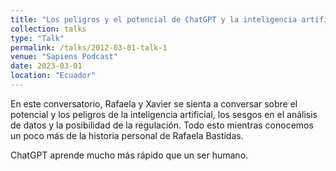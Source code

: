 ```yaml
---
title: "Los peligros y el potencial de ChatGPT y la inteligencia artificial: Rafaela Bastidas | EP 005"
collection: talks
type: "Talk"
permalink: /talks/2012-03-01-talk-1
venue: "Sapiens Podcast"
date: 2023-03-01
location: "Ecuador"
---
```


En este conversatorio, Rafaela y Xavier se sienta a conversar sobre el potencial y los peligros de la inteligencia artificial, los sesgos en el análisis de datos y la posibilidad de la regulación. Todo esto mientras conocemos un poco más de la historia personal de Rafaela Bastidas. 

ChatGPT aprende mucho más rápido que un ser humano.
